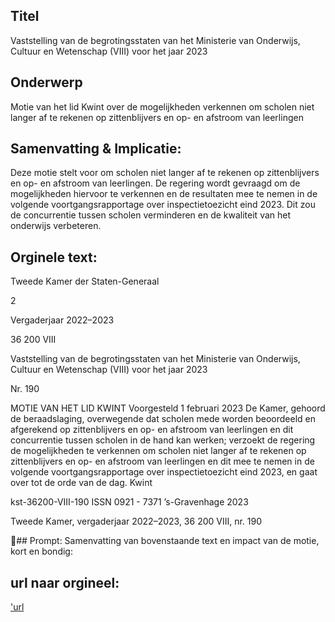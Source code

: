 ## Titel
Vaststelling van de begrotingsstaten van het Ministerie van Onderwijs, Cultuur en Wetenschap (VIII) voor het jaar 2023
## Onderwerp
Motie van het lid Kwint over de mogelijkheden verkennen om scholen niet langer af te rekenen op zittenblijvers en op- en afstroom van leerlingen
## Samenvatting & Implicatie:

Deze motie stelt voor om scholen niet langer af te rekenen op zittenblijvers en op- en afstroom van leerlingen. De regering wordt gevraagd om de mogelijkheden hiervoor te verkennen en de resultaten mee te nemen in de volgende voortgangsrapportage over inspectietoezicht eind 2023. Dit zou de concurrentie tussen scholen verminderen en de kwaliteit van het onderwijs verbeteren.
## Orginele text:


Tweede Kamer der Staten-Generaal

2

Vergaderjaar 2022–2023

36 200 VIII

Vaststelling van de begrotingsstaten van het
Ministerie van Onderwijs, Cultuur en
Wetenschap (VIII) voor het jaar 2023

Nr. 190

MOTIE VAN HET LID KWINT
Voorgesteld 1 februari 2023
De Kamer,
gehoord de beraadslaging,
overwegende dat scholen mede worden beoordeeld en afgerekend op
zittenblijvers en op- en afstroom van leerlingen en dit concurrentie tussen
scholen in de hand kan werken;
verzoekt de regering de mogelijkheden te verkennen om scholen niet
langer af te rekenen op zittenblijvers en op- en afstroom van leerlingen en
dit mee te nemen in de volgende voortgangsrapportage over inspectietoezicht eind 2023,
en gaat over tot de orde van de dag.
Kwint

kst-36200-VIII-190
ISSN 0921 - 7371
’s-Gravenhage 2023

Tweede Kamer, vergaderjaar 2022–2023, 36 200 VIII, nr. 190

## Prompt:
Samenvatting van bovenstaande text en impact van de motie, kort en bondig:

## url naar orgineel:
['url](https://gegevensmagazijn.tweedekamer.nl/OData/v4/2.0/Document(f58f913f-366d-44b0-8f7d-5a596dbc7c58)/resource)
